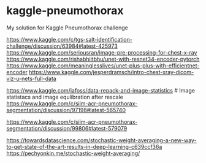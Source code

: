 # kaggle-pneumothorax
My solution for Kaggle Pneumothorax challenge

https://www.kaggle.com/c/tgs-salt-identification-challenge/discussion/63984#latest-425973
https://www.kaggle.com/seriousran/image-pre-processing-for-chest-x-ray
https://www.kaggle.com/rishabhiitbhu/unet-with-resnet34-encoder-pytorch
https://www.kaggle.com/meaninglesslives/unet-plus-plus-with-efficientnet-encoder
https://www.kaggle.com/jesperdramsch/intro-chest-xray-dicom-viz-u-nets-full-data

https://www.kaggle.com/iafoss/data-repack-and-image-statistics # Image statistacs and image equlibration after rescale
https://www.kaggle.com/c/siim-acr-pneumothorax-segmentation/discussion/97198#latest-565740
    
https://www.kaggle.com/c/siim-acr-pneumothorax-segmentation/discussion/99806#latest-579079
    
https://towardsdatascience.com/stochastic-weight-averaging-a-new-way-to-get-state-of-the-art-results-in-deep-learning-c639ccf36a 
https://pechyonkin.me/stochastic-weight-averaging/
